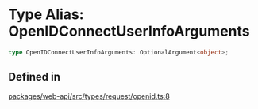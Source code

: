 # Type Alias: OpenIDConnectUserInfoArguments

```ts
type OpenIDConnectUserInfoArguments: OptionalArgument<object>;
```

## Defined in

[packages/web-api/src/types/request/openid.ts:8](https://github.com/slackapi/node-slack-sdk/blob/main/packages/web-api/src/types/request/openid.ts#L8)

